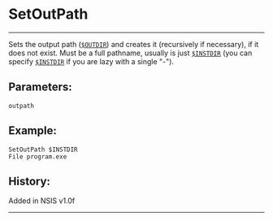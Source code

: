 # SetOutPath

---

Sets the output path ([`$OUTDIR`][1]) and creates it (recursively if necessary), if it does not exist. Must be a full pathname, usually is just [`$INSTDIR`][2] (you can specify [`$INSTDIR`][2] if you are lazy with a single "-").

## Parameters:

    outpath

## Example:

	SetOutPath $INSTDIR
	File program.exe

## History:

Added in NSIS v1.0f

---

[1]: ../Variables/$OUTDIR.md
[2]: ../Variables/$INSTDIR.md